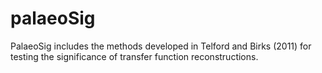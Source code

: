 # palaeoSig

PalaeoSig includes the methods developed in Telford and Birks (2011) for testing the significance of transfer function reconstructions.